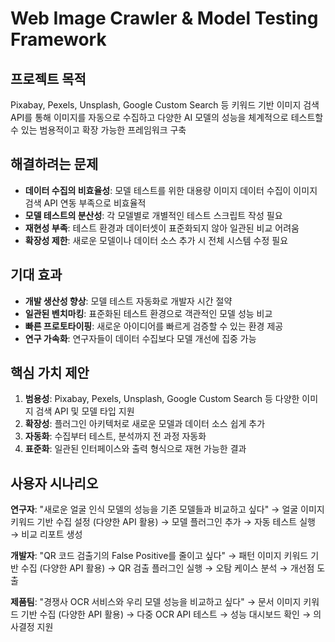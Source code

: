 # Web Image Crawler & Model Testing Framework

## 프로젝트 목적
Pixabay, Pexels, Unsplash, Google Custom Search 등 키워드 기반 이미지 검색 API를 통해 이미지를 자동으로 수집하고 다양한 AI 모델의 성능을 체계적으로 테스트할 수 있는 범용적이고 확장 가능한 프레임워크 구축

## 해결하려는 문제
- **데이터 수집의 비효율성**: 모델 테스트를 위한 대용량 이미지 데이터 수집이 이미지 검색 API 연동 부족으로 비효율적
- **모델 테스트의 분산성**: 각 모델별로 개별적인 테스트 스크립트 작성 필요
- **재현성 부족**: 테스트 환경과 데이터셋이 표준화되지 않아 일관된 비교 어려움
- **확장성 제한**: 새로운 모델이나 데이터 소스 추가 시 전체 시스템 수정 필요

## 기대 효과
- **개발 생산성 향상**: 모델 테스트 자동화로 개발자 시간 절약
- **일관된 벤치마킹**: 표준화된 테스트 환경으로 객관적인 모델 성능 비교
- **빠른 프로토타이핑**: 새로운 아이디어를 빠르게 검증할 수 있는 환경 제공
- **연구 가속화**: 연구자들이 데이터 수집보다 모델 개선에 집중 가능

## 핵심 가치 제안
1. **범용성**: Pixabay, Pexels, Unsplash, Google Custom Search 등 다양한 이미지 검색 API 및 모델 타입 지원
2. **확장성**: 플러그인 아키텍처로 새로운 모델과 데이터 소스 쉽게 추가
3. **자동화**: 수집부터 테스트, 분석까지 전 과정 자동화
4. **표준화**: 일관된 인터페이스와 출력 형식으로 재현 가능한 결과

## 사용자 시나리오
**연구자**: "새로운 얼굴 인식 모델의 성능을 기존 모델들과 비교하고 싶다"
→ 얼굴 이미지 키워드 기반 수집 설정 (다양한 API 활용) → 모델 플러그인 추가 → 자동 테스트 실행 → 비교 리포트 생성

**개발자**: "QR 코드 검출기의 False Positive를 줄이고 싶다"
→ 패턴 이미지 키워드 기반 수집 (다양한 API 활용) → QR 검출 플러그인 실행 → 오탐 케이스 분석 → 개선점 도출

**제품팀**: "경쟁사 OCR 서비스와 우리 모델 성능을 비교하고 싶다"
→ 문서 이미지 키워드 기반 수집 (다양한 API 활용) → 다중 OCR API 테스트 → 성능 대시보드 확인 → 의사결정 지원
